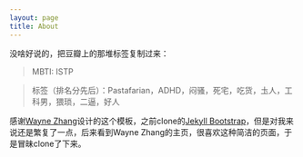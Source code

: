 ```yaml
---
layout: page
title: About
---
```

没啥好说的，把豆瓣上的那堆标签复制过来：

>MBTI: ISTP

>标签（排名分先后）：Pastafarian，ADHD，闷骚，死宅，吃货，圡人，工科男，猥琐，二逼，好人

感谢[Wayne Zhang](http://lhzhang.com/)设计的这个模板，之前clone的[Jekyll Bootstrap](https://github.com/plusjade/jekyll-bootstrap)，但是对我来说还是繁复了一点，后来看到Wayne Zhang的主页，很喜欢这种简洁的页面，于是冒昧clone了下来。
